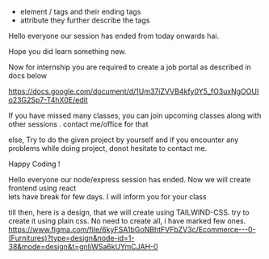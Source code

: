 - element / tags   and their ending tags
- attribute    they further describe the tags



Hello everyone our session has ended from today onwards hai.

Hope you did learn something new. 

Now for internship you are required to create  a job portal as described in docs below

https://docs.google.com/document/d/1Um37iZVVB4kfy0Y5_fO3uxNgOOUIo23G2Sp7-T4hX0E/edit








If you have missed many classes, you can join upcoming classes along with other sessions . contact me/office for that


else, 
Try to do the given project by yourself and if you encounter any problems while doing project, donot hesitate to contact me. 

Happy Coding  !


Hello everyone our node/express session has ended. Now we will create frontend using react  
lets have break for few days. I will inform you for your class 

till then, here is a design, that we will create using TAILWIND-CSS. try to create it using plain css. No need to create all, i have marked few ones.
https://www.figma.com/file/6kyFSA1bGoNBhtFVFbZV3c/Ecommerce---0-(Furnitures)?type=design&node-id=1-38&mode=design&t=gnIiWSa6kUYmCJAH-0